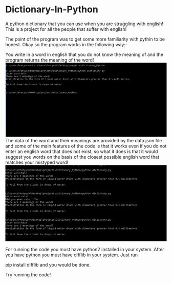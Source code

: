 # Dictionary-In-Python
A python dictionary that you can use when you are struggling with english!
This is a project for all the people that suffer with english!

The point of the program was to get some more familiarity with pythin to be honest. Okay so the program works in the following way:-

You write in a word in english that you do not know the meaning of and the program returns the meaning of the word!
![alt text](https://github.com/pks-97/Dictionary-In-Python/blob/master/test-1.png)
The data of the word and their meanings are provided by the data.json file and some of the main features of the code is that it works even
if you do not enter an english word that does not exist, so what it does is that it would suggest you words on the basis of the closest possible english
word that matches your mistyped word!
![alt text](https://github.com/pks-97/Dictionary-In-Python/blob/master/test-2.png)

For running the code you must have python2 installed in your system. After you have python you must have difflib in your system. Just run 

pip install difflib   and you would be done.

Try running the code!
